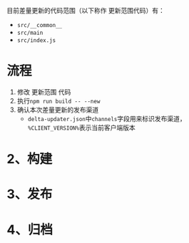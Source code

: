 
目前差量更新的代码范围（以下称作 更新范围代码）有：
- `src/__common__`
- `src/main`
- `src/index.js`
# 流程
1. 修改 更新范围 代码
2. 执行`npm run build -- --new`
3. 确认本次差量更新的发布渠道
	- `delta-updater.json`中`channels`字段用来标识发布渠道，`%CLIENT_VERSION%`表示当前客户端版本


# 2、构建


# 3、发布


# 4、归档